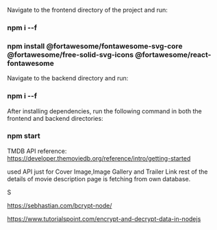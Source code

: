 <!-- To run the CulturalCanvas project, please follow these steps: -->

<!-- Install Dependencies: -->

Navigate to the frontend directory of the project and run:

### npm i --f
### npm install @fortawesome/fontawesome-svg-core @fortawesome/free-solid-svg-icons @fortawesome/react-fontawesome


<!-- This command forces the installation of the necessary dependencies specified in the package.json file, resolving any conflicts that might prevent successful installation. -->

Navigate to the backend directory and run:

### npm i --f

<!-- This ensures that all backend dependencies are correctly installed, again handling any potential conflicts. -->

<!-- Start the Project: -->

After installing dependencies, run the following command in both the frontend and backend directories:

### npm start

<!-- This command will start the project, allowing you to run both the frontend and backend servers. -->


<!--API reference-->
TMDB API reference: https://developer.themoviedb.org/reference/intro/getting-started

used API just for Cover Image,Image Gallery and Trailer Link rest of the details of movie description page is fetching from own database.

<!-- other references -->S

https://sebhastian.com/bcrypt-node/

https://www.tutorialspoint.com/encrypt-and-decrypt-data-in-nodejs

